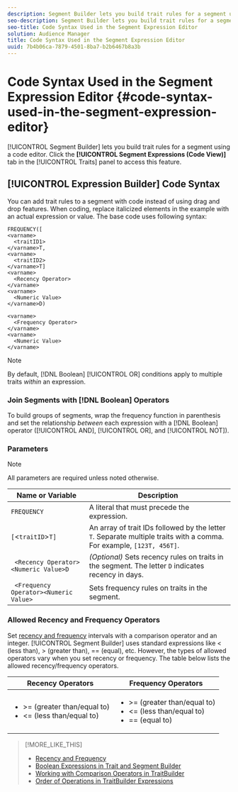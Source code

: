 ```yaml
---
description: Segment Builder lets you build trait rules for a segment using a code editor. Click the Segment Expressions (Code View) tab in the Traits panel to access this feature.
seo-description: Segment Builder lets you build trait rules for a segment using a code editor. Click the Segment Expressions (Code View) tab in the Traits panel to access this feature.
seo-title: Code Syntax Used in the Segment Expression Editor
solution: Audience Manager
title: Code Syntax Used in the Segment Expression Editor
uuid: 7b4b06ca-7879-4501-8ba7-b2b6467b8a3b
---
```


# Code Syntax Used in the Segment Expression Editor {#code-syntax-used-in-the-segment-expression-editor}

[!UICONTROL Segment Builder] lets you build trait rules for a segment using a code editor. Click the **[!UICONTROL Segment Expressions (Code View)]** tab in the [!UICONTROL Traits] panel to access this feature.

## [!UICONTROL Expression Builder] Code Syntax

You can add trait rules to a segment with code instead of using drag and drop features. When coding, replace italicized elements in the example with an actual expression or value. The base code uses following syntax:

```
FREQUENCY([
<varname>
  <traitID1>
</varname>T,
<varname>
  <traitID2>
</varname>T]
<varname>
  <Recency Operator>
</varname>
<varname>
  <Numeric Value>
</varname>D)

<varname>
  <Frequency Operator>
</varname>
<varname>
  <Numeric Value>
</varname>
```

>[!NOTE]
>
>By default, [!DNL Boolean] [!UICONTROL OR] conditions apply to multiple traits *within* an expression.

### Join Segments with [!DNL Boolean] Operators

To build groups of segments, wrap the frequency function in parenthesis and set the relationship *between* each expression with a [!DNL Boolean] operator ([!UICONTROL AND], [!UICONTROL OR], and [!UICONTROL NOT]).

### Parameters

>[!NOTE]
>
>All parameters are required unless noted otherwise.

|  Name or Variable  | Description  |
|---|---|
|  `FREQUENCY`  | A literal that must precede the expression.  |
|  ` [ `&lt;`traitID`&gt;`T]`  | An array of trait IDs followed by the letter `T`. Separate multiple traits with a comma. For example, `[123T, 456T]`.  |
|  ` <Recency Operator><Numeric Value>D`  | *(Optional)* Sets recency rules on traits in the segment. The letter `D` indicates recency in days.  |
|  ` <Frequency Operator><Numeric Value>`  | Sets frequency rules on traits in the segment.  |

### Allowed Recency and Frequency Operators

Set [recency and frequency](../../features/segments/recency-and-frequency.md#concept_957D9E1977774D28A98ACEE6035E7B37) intervals with a comparison operator and an integer. [!UICONTROL Segment Builder] uses standard expressions like < (less than), > (greater than), == (equal), etc. However, the types of allowed operators vary when you set recency or frequency. The table below lists the allowed recency/frequency operators.  

<table id="table_2F92617CB472442BA5639E24DB4E43D3"> 
 <thead> 
  <tr> 
   <th colname="col1" class="entry"> Recency Operators </th> 
   <th colname="col2" class="entry"> Frequency Operators </th> 
  </tr> 
 </thead>
 <tbody> 
  <tr> 
   <td colname="col1"> 
    <ul id="ul_66D11A34097648A997BA5C6CCC38503A"> 
     <li id="li_EA0B607E58834E62B427C0B7626C2BD1">&gt;= (greater than/equal to) </li> 
     <li id="li_CFE3D2DBEF424093A0497A70324D5B31">&lt;= (less than/equal to) </li> 
    </ul> </td> 
   <td colname="col2"> 
    <ul id="ul_A5A38BCD71B844F0B5FB28256069F87E"> 
     <li id="li_EA17C353214E4C2EA2B70169C94A2E53">&gt;= (greater than/equal to) </li> 
     <li id="li_87CE5CCC6B44446BB2FD0AAD47712368">&lt;= (less than/equal to) </li> 
     <li id="li_7E922AEF3A524E78A18A9F6ECBF7460B">== (equal to) </li> 
    </ul> </td> 
  </tr> 
 </tbody> 
</table>

>[!MORE_LIKE_THIS]
>
>* [Recency and Frequency](../../features/segments/recency-and-frequency.md#concept_957D9E1977774D28A98ACEE6035E7B37)
>* [Boolean Expressions in Trait and Segment Builder](../../reference/boolean-expressions-tsb.md#concept_B7537516B5D04CEBB9CFB4F4B780630F)
>* [Working with Comparison Operators in TraitBuilder](../../features/traits/trait-comparison-operators.md#concept_1A1761AA403341D7B91C0E26DC4294F4)
>* [Order of Operations in TraitBuilder Expressions](../../features/traits/trait-operator-precedence.md#concept_F8A8B8B8E4814A86B34493B104D44464)

